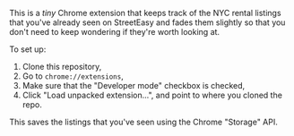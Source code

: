 This is a *tiny* Chrome extension that keeps track of the NYC rental listings that you've
already seen on StreetEasy and fades them slightly so that you don't need to keep wondering
if they're worth looking at.

To set up:

1. Clone this repository,
2. Go to `chrome://extensions`,
3. Make sure that the "Developer mode" checkbox is checked,
4. Click "Load unpacked extension...", and point to where you cloned the repo.

This saves the listings that you've seen using the Chrome "Storage" API.
